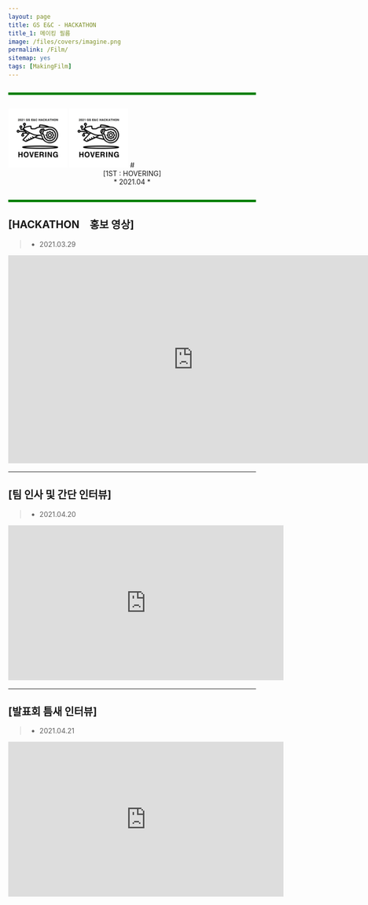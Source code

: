 ```yaml
---
layout: page
title: GS E&C - HACKATHON　
title_1: 메이킹 필름　
image: /files/covers/imagine.png
permalink: /Film/
sitemap: yes
tags: [MakingFilm]
---
```

<hr style="height:5px; border-width:0; background-color:green; margin: 2em 0;">

<img src="/assets/images/Logo_B.jpg" style="width:120px;" class="pull-right">
<img src="/assets/images/Logo_B.jpg" style="width:120px;" class="pull-left">
# <center> [1ST : HOVERING] <br> * 2021.04 * </center>

<hr style="height:5px; border-width:0; background-color:green; margin: 2em 0;">

## [HACKATHON　홍보 영상]

> - 2021.03.29

<div class="video-container" align="center">
  <iframe width="752" height="423" src="https://www.youtube.com/embed/LxyEWh9ly_I" title="YouTube video player" frameborder="0" allow="accelerometer; autoplay; clipboard-write; encrypted-media; gyroscope; picture-in-picture" allowfullscreen></iframe>
</div>

------------------------------------------------

## [팀 인사 및 간단 인터뷰]

> - 2021.04.20

<div class="video-container" align="center">
  <iframe width="560" height="315" src="https://www.youtube.com/embed/ru4AJ6nUSso" title="YouTube video player" frameborder="0" allow="accelerometer; autoplay; clipboard-write; encrypted-media; gyroscope; picture-in-picture" allowfullscreen></iframe>
</div>

------------------------------------------------

## [발표회 틈새 인터뷰]

> - 2021.04.21

<div class="video-container" align="center">
	<iframe width="560" height="315" src="https://www.youtube.com/embed/utizRKc-SCE" title="YouTube video player" frameborder="0" allow="accelerometer; autoplay; clipboard-write; encrypted-media; gyroscope; picture-in-picture" allowfullscreen></iframe>
</div>